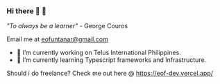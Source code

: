 ### Hi there 👋 🌹

 *"To always be a learner"* - George Couros

Email me at eofuntanar@gmail.com 

- 🔭 I’m currently working on Telus International Philippines.
- 🌱 I’m currently learning Typescript frameworks and Infrastructure.


Should i do freelance? Check me out here @ https://eof-dev.vercel.app/
 
